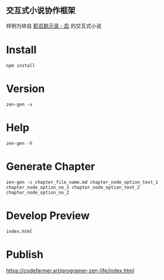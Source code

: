 交互式小说协作框架
----

样例为转自 [职员默示录 - 启](https://github.com/gs3170981/relax-for-a-moment) 的交互式小说

# Install

```
npm install
```

# Version

```
zen-gen -v
```

# Help

```
zen-gen -h
```

# Generate Chapter

```
zen-gen -c chapter_file_name.md chapter_node_option_text_1 chapter_node_option_no_1 chapter_node_option_text_2 chapter_node_option_no_2
```

# Develop Preview

```
index.html
```

# Publish

https://codefarmer.art/programer-zen-life/index.html

